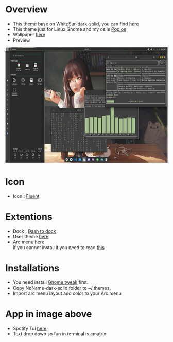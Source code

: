 # Overview
- This theme base on WhiteSur-dark-solid, you can find [here](https://www.gnome-look.org/p/1403328/)
- This theme just for Linux Gnome and my os is [Pop!os](https://pop.system76.com/)
- Wallpaper [here](https://www.wykop.pl/cdn/c3201142/comment_7scf6xKKVaQh9kRbgP3BOMV9QswXNx0d.jpg)
- Preview

<img src="https://github.com/doctor-blue/no_name_dark_solid_gnome/blob/main/preview/preview_1.png" width="640" height="360"/><img>

# Icon
- Icon : [Fluent](https://www.gnome-look.org/p/1477945/)
# Extentions
- Dock : [Dash to dock](https://extensions.gnome.org/extension/307/dash-to-dock/)
- User theme [here](https://extensions.gnome.org/extension/19/user-themes/)
- Arc menu [here](https://extensions.gnome.org/extension/3628/arcmenu/)
              </br>if you cannot install it you need to read [this](https://gitlab.com/arcmenu-team/Arc-Menu)
# Installations
- You need install [Gnome tweak](https://gitlab.gnome.org/GNOME/gnome-tweaks) first.
- Copy NoName-dark-solid folder to ~/.themes.
- Import arc menu layout and color to your Arc menu
# App in image above
- Spotify Tui [here](https://github.com/Rigellute/spotify-tui)
- Text drop down so fun in terminal is cmatrix
